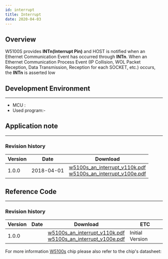 ```yaml
---
id: interrupt
title: Interrupt
date: 2020-04-03
---
```



## Overview

W5100S provides **INTn(Interrupt Pin)** and HOST is notified when an Ethernet Communication
Event has occurred through **INTn**. When an Ethernet Communication Process Event
(IP Collision, WOL Packet Reception, Data Transmission, Reception for each
SOCKET, etc.) occurs, the **INTn** is asserted low

## Development Environment

--------
- MCU : 
- Used program:-

## Application note

-----

### Revision history

<table>
<thead>
<tr class="header">
<th>Version</th>
<th>Date</th>
<th>Download</th>
</tr>
</thead>
<tbody>
<tr class="odd">
<td>1.0.0</td>
<td>2018-04-01</td>
<td><a href="/img/products/w5100s/application/w5100s_an_interrupt_v110k.pdf" target="_blank">w5100s_an_interrupt_v110k.pdf</a><br />
<a href="/img/products/w5100s/application/w5100s_an_interrupt_v100e.pdf" target="_blank">w5100s_an_interrupt_v100e.pdf</a></td>
</tr>
</tbody>
</table>

## Reference Code

-----

### Revision history

| Version | Date | Download                    | ETC             |
| ------- | ---- | --------------------------- | --------------- |
| 1.0.0   |      | <a href="/img/products/w5100s/application/w5100s_an_interrupt_v110k.pdf" target="_blank">w5100s_an_interrupt_v110k.pdf</a> <br /><a href="/img/products/w5100s/application/w5100s_an_interrupt_v100e.pdf" target="_blank">w5100s_an_interrupt_v100e.pdf</a>| Initial Version |

For more information [W5100s](../document) chip please
also refer to the chip's datasheet:
